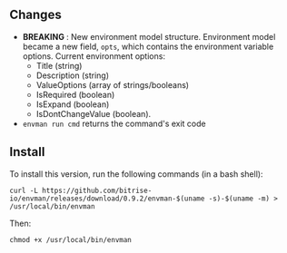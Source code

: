 ## Changes

* __BREAKING__ : New environment model structure. Environment model became a new field, `opts`, which contains the environment variable options. Current environment options:
    * Title (string)
    * Description (string)
    * ValueOptions (array of strings/booleans)
    * IsRequired (boolean)
    * IsExpand (boolean)
    * IsDontChangeValue (boolean).
* `envman run cmd` returns the command's exit code


## Install

To install this version, run the following commands (in a bash shell):

```
curl -L https://github.com/bitrise-io/envman/releases/download/0.9.2/envman-$(uname -s)-$(uname -m) > /usr/local/bin/envman
```

Then:

```
chmod +x /usr/local/bin/envman
```
